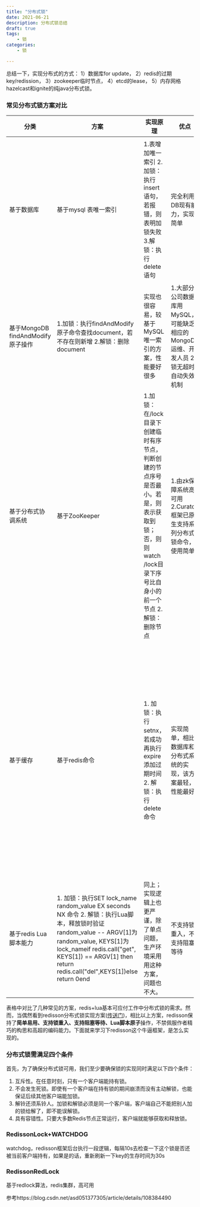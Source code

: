 ```yaml
---
title: "分布式锁"
date: 2021-06-21
description: 分布式锁总结
draft: true
tags:
    - 锁
categories:
    - 锁

---
```






总结一下，实现分布式的方式：
1）数据库for update，
2）redis的过期key/redission，
3）zookeeper临时节点，
4）etcd的lease，
5）内存网格hazelcast和ignite的纯java分布式锁。



### 常见分布式锁方案对比

| 分类                              | 方案                                                         | 实现原理                                                     | 优点                                                         | 缺点                                                         |
| --------------------------------- | ------------------------------------------------------------ | ------------------------------------------------------------ | ------------------------------------------------------------ | ------------------------------------------------------------ |
| 基于数据库                        | 基于mysql 表唯一索引                                         | 1.表增加唯一索引 2.加锁：执行insert语句，若报错，则表明加锁失败 3.解锁：执行delete语句 | 完全利用DB现有能力，实现简单                                 | 1.锁无超时自动失效机制，有死锁风险 2.不支持锁重入，不支持阻塞等待 3.操作数据库开销大，性能不高 |
| 基于MongoDB findAndModify原子操作 | 1.加锁：执行findAndModify原子命令查找document，若不存在则新增 2.解锁：删除document | 实现也很容易，较基于MySQL唯一索引的方案，性能要好很多        | 1.大部分公司数据库用MySQL，可能缺乏相应的MongoDB运维、开发人员 2.锁无超时自动失效机制 |                                                              |
| 基于分布式协调系统                | 基于ZooKeeper                                                | 1.加锁：在/lock目录下创建临时有序节点，判断创建的节点序号是否最小。若是，则表示获取到锁；否，则则watch /lock目录下序号比自身小的前一个节点 2.解锁：删除节点 | 1.由zk保障系统高可用 2.Curator框架已原生支持系列分布式锁命令，使用简单 | 需单独维护一套zk集群，维保成本高                             |
| 基于缓存                          | 基于redis命令                                                | 1. 加锁：执行setnx，若成功再执行expire添加过期时间 2. 解锁：执行delete命令 | 实现简单，相比数据库和分布式系统的实现，该方案最轻，性能最好 | 1.setnx和expire分2步执行，非原子操作；若setnx执行成功，但expire执行失败，就可能出现死锁 2.delete命令存在误删除非当前线程持有的锁的可能 3.不支持阻塞等待、不可重入 |
| 基于redis Lua脚本能力             | 1. 加锁：执行SET lock_name random_value EX seconds NX 命令  2. 解锁：执行Lua脚本，释放锁时验证random_value  -- ARGV[1]为random_value, KEYS[1]为lock_nameif redis.call("get", KEYS[1]) == ARGV[1] then  return redis.call("del",KEYS[1])else  return 0end | 同上；实现逻辑上也更严谨，除了单点问题，生产环境采用用这种方案，问题也不大。 | 不支持锁重入，不支持阻塞等待                                 |                                                              |

表格中对比了几种常见的方案，redis+lua基本可应付工作中分布式锁的需求。然而，当偶然看到redisson分布式锁实现方案([传送门](https://github.com/redisson/redisson/wiki/8.-Distributed-locks-and-synchronizers))，相比以上方案，redisson保持了**简单易用、支持锁重入、支持阻塞等待、Lua脚本原子**操作，不禁佩服作者精巧的构思和高超的编码能力。下面就来学习下redisson这个牛逼框架，是怎么实现的。

### 分布式锁需满足四个条件

首先，为了确保分布式锁可用，我们至少要确保锁的实现同时满足以下四个条件：

1. 互斥性。在任意时刻，只有一个客户端能持有锁。
2. 不会发生死锁。即使有一个客户端在持有锁的期间崩溃而没有主动解锁，也能保证后续其他客户端能加锁。
3. 解铃还须系铃人。加锁和解锁必须是同一个客户端，客户端自己不能把别人加的锁给解了，即不能误解锁。
4. 具有容错性。只要大多数Redis节点正常运行，客户端就能够获取和释放锁。



### RedissonLock+WATCHDOG

watchdog，redisson框架后台执行一段逻辑，每隔10s去检查一下这个锁是否还被当前客户端持有，如果是的话，重新刷新一下key的生存时间为30s

### RedissonRedLock

基于redlock算法，redis集群，高可用





参考https://blog.csdn.net/asd051377305/article/details/108384490